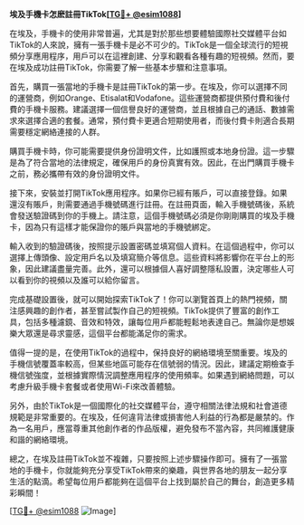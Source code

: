 **埃及手機卡怎麽註冊TikTok[[TG💪+ @esim1088](https://t.me/s/esim1088)]**

在埃及，手機卡的使用非常普遍，尤其是對於那些想要體驗國際社交媒體平台如TikTok的人來說，擁有一張手機卡是必不可少的。TikTok是一個全球流行的短視頻分享應用程序，用戶可以在這裡創建、分享和觀看各種有趣的短視頻。然而，要在埃及成功註冊TikTok，你需要了解一些基本步驟和注意事項。

首先，購買一張當地的手機卡是註冊TikTok的第一步。在埃及，你可以選擇不同的運營商，例如Orange、Etisalat和Vodafone。這些運營商都提供預付費和後付費的手機卡服務。建議選擇一個信譽良好的運營商，並且根據自己的通話、數據需求來選擇合適的套餐。通常，預付費卡更適合短期使用者，而後付費卡則適合長期需要穩定網絡連接的人群。

購買手機卡時，你可能需要提供身份證明文件，比如護照或本地身份證。這一步驟是為了符合當地的法律規定，確保用戶的身份真實有效。因此，在出門購買手機卡之前，務必攜帶有效的身份證明文件。

接下來，安裝並打開TikTok應用程序。如果你已經有賬戶，可以直接登錄。如果還沒有賬戶，則需要通過手機號碼進行註冊。在註冊頁面，輸入手機號碼後，系統會發送驗證碼到你的手機上。請注意，這個手機號碼必須是你剛剛購買的埃及手機卡，因為只有這樣才能保證你的賬戶與當地的手機號綁定。

輸入收到的驗證碼後，按照提示設置密碼並填寫個人資料。在這個過程中，你可以選擇上傳頭像、設定用戶名以及填寫簡介等信息。這些資料將影響你在平台上的形象，因此建議盡量完善。此外，還可以根據個人喜好調整隱私設置，決定哪些人可以看到你的視頻以及誰可以給你留言。

完成基礎設置後，就可以開始探索TikTok了！你可以瀏覽首頁上的熱門視頻，關注感興趣的創作者，甚至嘗試製作自己的短視頻。TikTok提供了豐富的創作工具，包括多種濾鏡、音效和特效，讓每位用戶都能輕鬆地表達自己。無論你是想娛樂大眾還是尋求靈感，這個平台都能滿足你的需求。

值得一提的是，在使用TikTok的過程中，保持良好的網絡環境至關重要。埃及的手機信號覆蓋率較高，但某些地區可能存在信號弱的情況。因此，建議定期檢查手機信號強度，並根據實際情況調整應用程序的使用頻率。如果遇到網絡問題，可以考慮升級手機卡套餐或者使用Wi-Fi來改善體驗。

另外，由於TikTok是一個國際化的社交媒體平台，遵守相關法律法規和社會道德規範是非常重要的。在埃及，任何違背法律或損害他人利益的行為都是嚴禁的。作為一名用戶，應當尊重其他創作者的作品版權，避免發布不當內容，共同維護健康和諧的網絡環境。

總之，在埃及註冊TikTok並不複雜，只要按照上述步驟操作即可。擁有了一張當地的手機卡，你就能夠充分享受TikTok帶來的樂趣，與世界各地的朋友一起分享生活的點滴。希望每位用戶都能夠在這個平台上找到屬於自己的舞台，創造更多精彩瞬間！

[[TG💪+ @esim1088](https://t.me/s/esim1088) ![Image](https://i.postimg.cc/4NQfJmqS/Snipaste-2025-05-13-00-14-12.png)]